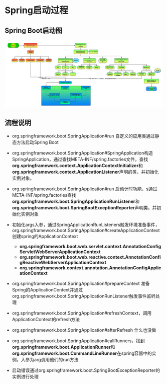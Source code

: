 Spring启动过程
=============

## Spring Boot启动图

![Spring Boot 启动流程](/images/2019/04/spring-boot-start.png)

## 流程说明

* org.springframework.boot.SpringApplication#run 自定义的应用类通过静态方法启动Spring Boot
  
* org.springframework.boot.SpringApplication#SpringApplication构造SpringApplication，通过查找META-INF/spring.factories文件，查找**org.springframework.context.ApplicationContextInitializer**和**org.springframework.context.ApplicationListener**声明的类，并初始化实例对象。

* org.springframework.boot.SpringApplication#run 启动计时功能，s通过META-INF/spring.factories查找**org.springframework.boot.SpringApplicationRunListener**和**org.springframework.boot.SpringBootExceptionReporter**声明类，并初始化实例对象

* 初始化args入参，通过SpringApplicationRunListeners触发环境准备事件，org.springframework.boot.SpringApplication#createApplicationContext创建spring的ApplicationContext
  * **org.springframework.boot.web.servlet.context.AnnotationConfigServletWebServerApplicationContext**
  * **org.springframework.boot.web.reactive.context.AnnotationConfigReactiveWebServerApplicationContext**
  * **org.springframework.context.annotation.AnnotationConfigApplicationContext**

* org.springframework.boot.SpringApplication#prepareContext 准备Spring的ApplicationContext并通过org.springframework.boot.SpringApplicationRunListener触发事件监听处理

* org.springframework.boot.SpringApplication#refreshContext，调用ApplicationContext的refresh方法

* org.springframework.boot.SpringApplication#afterRefresh 什么也没做

* org.springframework.boot.SpringApplication#callRunners，找到**org.springframework.boot.ApplicationRunner**和**org.springframework.boot.CommandLineRunner**在spring容器中的实例，入参为arg调用他们的run方法

* 启动错误通过org.springframework.boot.SpringBootExceptionReporter的实例进行处理